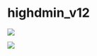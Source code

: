# highdmin_v12

![](https://github.com/tahongtrung/highdmin_v12/blob/master/doc.png)

![](https://github.com/tahongtrung/highdmin_v12/blob/master/ngang.png)
